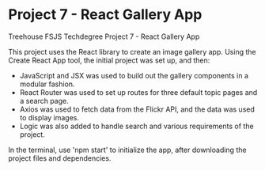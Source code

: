 # Project 7 - React Gallery App
 Treehouse FSJS Techdegree Project 7 - React Gallery App

This project uses the React library to create an image gallery app. 
Using the Create React App tool, the initial project was set up, and then:
- JavaScript and JSX was used to build out the gallery components in a modular fashion.
- React Router was used to set up routes for three default topic pages and a search page.
- Axios was used to fetch data from the Flickr API, and the data was used to display images.
- Logic was also added to handle search and various requirements of the project.

In the terminal, use 'npm start' to initialize the app, after downloading the project files and dependencies.